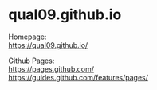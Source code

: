 # qual09.github.io

Homepage:  
https://qual09.github.io/

Github Pages:  
https://pages.github.com/  
https://guides.github.com/features/pages/  
